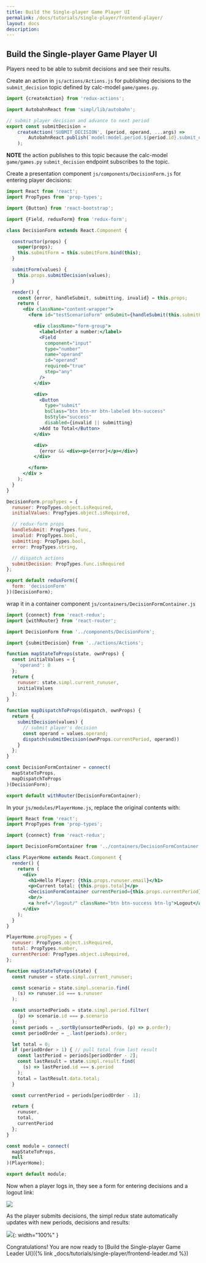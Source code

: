 ```yaml
---
title: Build the Single-player Game Player UI
permalink: /docs/tutorials/single-player/frontend-player/
layout: docs
description:
---
```


## Build the Single-player Game Player UI

Players need to be able to submit decisions and see their results.

Create an action in `js/actions/Actions.js` for publishing decisions to the `submit_decision` topic defined by calc-model `game/games.py`.

```jsx
import {createAction} from 'redux-actions';

import AutobahnReact from 'simpl/lib/autobahn';

// submit player decision and advance to next period
export const submitDecision =
    createAction('SUBMIT_DECISION', (period, operand, ...args) =>
        AutobahnReact.publish(`model:model.period.${period.id}.submit_decision`, [operand])
    );

```
**NOTE** the action publishes to this topic because the calc-model `game/games.py` `submit_decision` endpoint subscribes to the topic.

Create a presentation component `js/components/DecisionForm.js` for entering player decisions:

```jsx
import React from 'react';
import PropTypes from 'prop-types';

import {Button} from 'react-bootstrap';

import {Field, reduxForm} from 'redux-form';

class DecisionForm extends React.Component {

  constructor(props) {
    super(props);
    this.submitForm = this.submitForm.bind(this);
  }

  submitForm(values) {
    this.props.submitDecision(values);
  }

  render() {
    const {error, handleSubmit, submitting, invalid} = this.props;
    return (
      <div className="content-wrapper">
        <form id="testScenarioForm" onSubmit={handleSubmit(this.submitForm)}>

          <div className="form-group">
            <label>Enter a number:</label>
            <Field
              component="input"
              type="number"
              name="operand"
              id="operand"
              required="true"
              step="any"
            />
          </div>

          <div>
            <Button
              type="submit"
              bsClass="btn btn-mr btn-labeled btn-success"
              bsStyle="success"
              disabled={invalid || submitting}
            >Add to Total</Button>
          </div>

          <div>
            {error && <div><p>{error}</p></div>}
          </div>

        </form>
      </div >
    );
  }
}

DecisionForm.propTypes = {
  runuser: PropTypes.object.isRequired,
  initialValues: PropTypes.object.isRequired,

  // redux-form props
  handleSubmit: PropTypes.func,
  invalid: PropTypes.bool,
  submitting: PropTypes.bool,
  error: PropTypes.string,

  // dispatch actions
  submitDecision: PropTypes.func.isRequired
};

export default reduxForm({
  form: 'decisionForm'
})(DecisionForm);

```

wrap it in a container component `js/containers/DecisionFormContainer.js`

```jsx
import {connect} from 'react-redux';
import {withRouter} from 'react-router';

import DecisionForm from '../components/DecisionForm';

import {submitDecision} from '../actions/Actions';

function mapStateToProps(state, ownProps) {
  const initialValues = {
    'operand': 0
  };
  return {
    runuser: state.simpl.current_runuser,
    initialValues
  };
}

function mapDispatchToProps(dispatch, ownProps) {
  return {
    submitDecision(values) {
      // submit player's decision
      const operand = values.operand;
      dispatch(submitDecision(ownProps.currentPeriod, operand))
    }
  };
}

const DecisionFormContainer = connect(
  mapStateToProps,
  mapDispatchToProps
)(DecisionForm);

export default withRouter(DecisionFormContainer);
```

In your `js/modules/PlayerHome.js`, replace the original contents with:

```jsx
import React from 'react';
import PropTypes from 'prop-types';

import {connect} from 'react-redux';

import DecisionFormContainer from '../containers/DecisionFormContainer'

class PlayerHome extends React.Component {
  render() {
    return (
      <div>
        <h1>Hello Player: {this.props.runuser.email}</h1>
        <p>Current total: {this.props.total}</p>
        <DecisionFormContainer currentPeriod={this.props.currentPeriod}/>
        <br/>
        <a href="/logout/" className="btn btn-success btn-lg">Logout</a>
      </div>
    );
  }
}

PlayerHome.propTypes = {
  runuser: PropTypes.object.isRequired,
  total: PropTypes.number,
  currentPeriod: PropTypes.object.isRequired,
};

function mapStateToProps(state) {
  const runuser = state.simpl.current_runuser;

  const scenario = state.simpl.scenario.find(
    (s) => runuser.id === s.runuser
  );

  const unsortedPeriods = state.simpl.period.filter(
    (p) => scenario.id === p.scenario
  );
  const periods = _.sortBy(unsortedPeriods, (p) => p.order);
  const periodOrder = _.last(periods).order;

  let total = 0;
  if (periodOrder > 1) { // pull total from last result
    const lastPeriod = periods[periodOrder - 2];
    const lastResult = state.simpl.result.find(
      (s) => lastPeriod.id === s.period
    );
    total = lastResult.data.total;
  }

  const currentPeriod = periods[periodOrder - 1];

  return {
    runuser,
    total,
    currentPeriod
  };
}

const module = connect(
  mapStateToProps,
  null
)(PlayerHome);

export default module;
```

Now when a player logs in, they see a form for entering decisions and a logout link:

![](/assets/img/tutorials/single-player/Player_Home.png)

As the player submits decisions, the simpl redux state automatically updates with new periods, decisions and results:

![](/assets/img/tutorials/single-player/Simpl_Player_Home.png){: width="100%" }

Congratulations! You are now ready to [Build the Single-player Game Leader UI]({% link _docs/tutorials/single-player/frontend-leader.md %})



